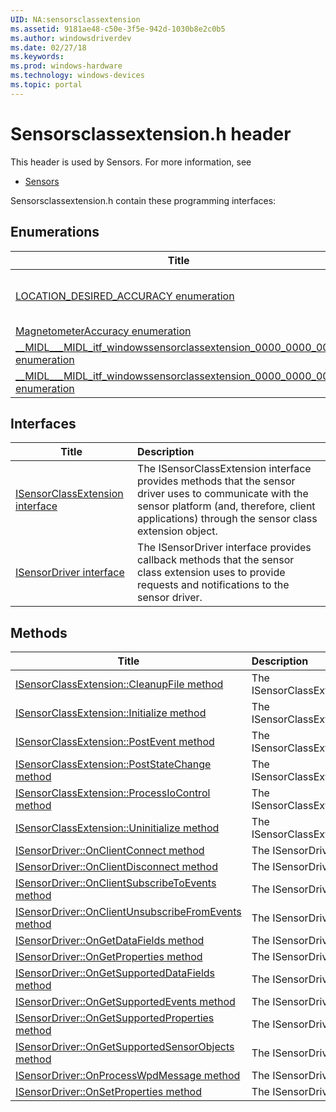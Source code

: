 ```yaml
---
UID: NA:sensorsclassextension
ms.assetid: 9181ae48-c50e-3f5e-942d-1030b8e2c0b5
ms.author: windowsdriverdev
ms.date: 02/27/18
ms.keywords: 
ms.prod: windows-hardware
ms.technology: windows-devices
ms.topic: portal
---
```


# Sensorsclassextension.h header



This header is used by Sensors. For more information, see
- [Sensors](../_sensors/index.md)

Sensorsclassextension.h contain these programming interfaces:


## Enumerations

| Title   | Description   |
| ---- |:---- |
| [LOCATION_DESIRED_ACCURACY enumeration](ne-sensorsclassextension-location_desired_accuracy.md) | The LOCATION_DESIRED_ACCURACY enumeration type defines values for the SENSOR_PROPERTY_LOCATION_DESIRED_ACCURACY property. |
| [MagnetometerAccuracy enumeration](ne-sensorsclassextension-magnetometeraccuracy.md) | Specifies the accuracy of the magnetometer. |
| [__MIDL___MIDL_itf_windowssensorclassextension_0000_0000_0001 enumeration](ne-sensorsclassextension-__midl___midl_itf_windowssensorclassextension_0000_0000_0001.md) | The SensorState enumeration type specifies the current operational state of a sensor. |
| [__MIDL___MIDL_itf_windowssensorclassextension_0000_0000_0002 enumeration](ne-sensorsclassextension-__midl___midl_itf_windowssensorclassextension_0000_0000_0002.md) | The SensorConnectionType enumeration type defines values for the SENSOR_CONNECTION_TYPE property. |

## Interfaces

| Title   | Description   |
| ---- |:---- |
| [ISensorClassExtension interface](nn-sensorsclassextension-isensorclassextension.md) | The ISensorClassExtension interface provides methods that the sensor driver uses to communicate with the sensor platform (and, therefore, client applications) through the sensor class extension object. |
| [ISensorDriver interface](nn-sensorsclassextension-isensordriver.md) | The ISensorDriver interface provides callback methods that the sensor class extension uses to provide requests and notifications to the sensor driver. |

## Methods

| Title   | Description   |
| ---- |:---- |
| [ISensorClassExtension::CleanupFile method](nf-sensorsclassextension-isensorclassextension-cleanupfile.md) | The ISensorClassExtension |
| [ISensorClassExtension::Initialize method](nf-sensorsclassextension-isensorclassextension-initialize.md) | The ISensorClassExtension |
| [ISensorClassExtension::PostEvent method](nf-sensorsclassextension-isensorclassextension-postevent.md) | The ISensorClassExtension |
| [ISensorClassExtension::PostStateChange method](nf-sensorsclassextension-isensorclassextension-poststatechange.md) | The ISensorClassExtension |
| [ISensorClassExtension::ProcessIoControl method](nf-sensorsclassextension-isensorclassextension-processiocontrol.md) | The ISensorClassExtension |
| [ISensorClassExtension::Uninitialize method](nf-sensorsclassextension-isensorclassextension-uninitialize.md) | The ISensorClassExtension |
| [ISensorDriver::OnClientConnect method](nf-sensorsclassextension-isensordriver-onclientconnect.md) | The ISensorDriver |
| [ISensorDriver::OnClientDisconnect method](nf-sensorsclassextension-isensordriver-onclientdisconnect.md) | The ISensorDriver |
| [ISensorDriver::OnClientSubscribeToEvents method](nf-sensorsclassextension-isensordriver-onclientsubscribetoevents.md) | The ISensorDriver |
| [ISensorDriver::OnClientUnsubscribeFromEvents method](nf-sensorsclassextension-isensordriver-onclientunsubscribefromevents.md) | The ISensorDriver |
| [ISensorDriver::OnGetDataFields method](nf-sensorsclassextension-isensordriver-ongetdatafields.md) | The ISensorDriver |
| [ISensorDriver::OnGetProperties method](nf-sensorsclassextension-isensordriver-ongetproperties.md) | The ISensorDriver |
| [ISensorDriver::OnGetSupportedDataFields method](nf-sensorsclassextension-isensordriver-ongetsupporteddatafields.md) | The ISensorDriver |
| [ISensorDriver::OnGetSupportedEvents method](nf-sensorsclassextension-isensordriver-ongetsupportedevents.md) | The ISensorDriver |
| [ISensorDriver::OnGetSupportedProperties method](nf-sensorsclassextension-isensordriver-ongetsupportedproperties.md) | The ISensorDriver |
| [ISensorDriver::OnGetSupportedSensorObjects method](nf-sensorsclassextension-isensordriver-ongetsupportedsensorobjects.md) | The ISensorDriver |
| [ISensorDriver::OnProcessWpdMessage method](nf-sensorsclassextension-isensordriver-onprocesswpdmessage.md) | The ISensorDriver |
| [ISensorDriver::OnSetProperties method](nf-sensorsclassextension-isensordriver-onsetproperties.md) | The ISensorDriver |
